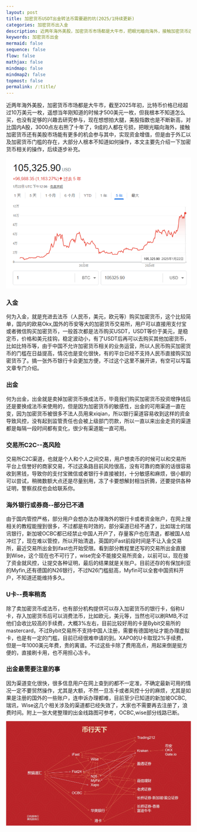 ```yaml
---
layout: post
title: 加密货币USDT出金转法币需要避的坑(2025/1持续更新)
categories: 加密货币出入金
description: 近两年海外美股，加密货币市场都是大牛市，把眼光瞄向海外，接触加密货币还有美股市场能有更多的机会参与其中，实现资金增值，但是由于外汇以及加密货币门槛的存在，大部分人根本不知道如何操作，专门写一个分类后续陆续介绍下加密货币的出入金渠道，使用的交易所，以及各种注意事项等，分享相关的经验，避免大家走弯路，减少折腾
keywords: 加密货币出金
mermaid: false
sequence: false
flow: false
mathjax: false
mindmap: false
mindmap2: false
topmost: false
permalink: /:title/
---
```


近两年海外美股，加密货币市场都是大牛市，截至2025年初，比特币价格已经超过10万美元一枚，遥想当年刚知道的时候才500美元一枚，但我根本不知道怎么买，也没有足够的兴趣去研究参与，现在想想拍大腿，美股指数也是不断新高，对比国内A股，3000点左右熊了十年了，9成的人都在亏损，把眼光瞄向海外，接触加密货币还有美股市场能有更多的机会参与其中，实现资金增值，但是由于外汇以及加密货币门槛的存在，大部分人根本不知道如何操作，本文主要先介绍一下加密货币相关的操作，后续逐步补充。

![bitcoin](/images/posts/outusdt/bitcoin.png)

### 入金

何为入金，就是充进去法币（人民币，美元，欧元等）购买加密货币，这个比较简单，国内的欧易Okx,国外的币安等大的加密货币交易所，用户可以直接用支付宝或者微信购买加密货币，一般首次都是法币购买USDT，USDT等价于美元，是稳定币，价格和美元挂钩，稳定波动小，有了USDT后再可以去购买其他加密货币，比如比特币等，由于中国不允许加密货币相关的业务运营，所以人民币购买加密货币的门槛在日益提高，情况也是变化很快，有的平台已经不支持人民币直接购买加密货币了。搞一张外币银行卡会更加方便，不过这个这里不展开讲，有空可以写篇文章专门介绍。

### 出金

何为出金，出金就是卖掉加密货币换成法币，毕竟我们购买加密货币投资增挣钱后还是要换成法币来使用的，但是因为加密货币的敏感性，出金的可用渠道一直在变，因为加密货币被很多不法人员用来xiqian，所以银行渠道容易收到这样的资金导致风控，没有起到监管责任也会被上级部门罚款，所以一直以来出金走资的渠道都是每隔一段时间都有变化，很少有渠道能一直可用。

### 交易所C2C--高风险

交易所C2C渠道，也就是个人和个人之间交易，用户想卖币的时候可以和交易所平台上信誉好的商家交易，不过这条路目前风险很高，没有可靠的商家的话很容易收到黑钱，导致你的支付宝微信或者银行卡直接被封，十分敏感和麻烦，很小额的可以尝试，稍微数额大点还是尽量别用，冻了卡要想解封相当折腾，还要提供各种证明，警察叔叔也会给联系你。

### 海外银行或券商--部分已不通

由于国内管控严格，部分用户会想办法办理海外的银行卡或者资金账户，在网上搜相关的教程能搜到很多，不过都是有时效的，部分渠道已经不通了，比如瑞士的瑞讯银行，新加坡OCBC都已经禁止中国人开户了，存量客户也在清退，都被国人给冲烂了，现在难以管控，所以开始清退，英国的iFast前段时间是不让入金交易所，最近交易所出金到ifast也开始受限。看到部分教程里还写的交易所出金直接到Wise，这个现在也不可行了，wise完全不能接交易所资金，以前可以，现在接了资金就风控，让提交各种证明，最后的结果就是关账户。目前还存的有保加利亚的Myfin,还有德国的N26银行，不过N26门槛挺高，Myfin可以全套中国资料开户，不知道还能维持多久。

### U卡--费率稍高

除了卖加密货币成法币，也有部分机构提供可以存入加密货币的银行卡，俗称U卡，存入加密货币后可以消费法币，比如欧元，美元等，当然也可以刷RMB,不过他们会收比较高的手续费，大概3%左右，目前比较好用的卡是Bybit交易所的mastercard，不过Bybit交易所不支持中国人注册，需要有德国地址才能办理虚拟卡，也是有一定的门槛，目前已经很难申请的到。XAPO的U卡取现2%手续费，但是一年1000美元年费，贵的离谱。不过这些卡除了费用高点，用起来倒是挺方便的，直接刷卡用，也不用担心冻卡。

### 出金最需要注意的事

因为渠道变化很快，很多信息用户在网上查到的都不一定准，不确定最新可用的情况一定不要贸然操作，尤其是大额，不然一旦冻卡或者风控十分的麻烦，尤其是如果是注册的国外的一些账户，连申诉办理都难，目前至少已知道的新加坡OCBC,瑞讯，Wise这几个相关涉及的渠道都已经失效了，大家也不需要再去注册了，浪费时间。附上一张大佬整理的出金线路图可参考，OCBC,wise部分线路已断。

![outusdt](/images/posts/outusdt/outusdt.jpg)








  






